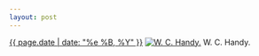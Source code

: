 ```yaml
---
layout: post
---
```


<p>
  <time><a href="/363">{{ page.date | date: "%e %B, %Y" }}</a></time>
  <a href="/363"><img src="{{ site.assets_url }}/363-640.jpg" srcset="{{ site.assets_url }}/363-1280.jpg 1280w, {{ site.assets_url }}/363-960.jpg 960w, {{ site.assets_url }}/363-640.jpg 640w, {{ site.assets_url }}/363-320.jpg 320w" sizes="(min-width: 700px) 50vw, calc(100vw - 2rem)" alt="W. C. Handy." /></a>
  <span>W. C. Handy.</span>
</p>

